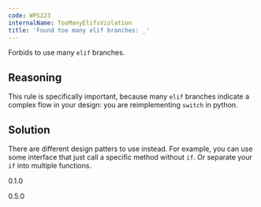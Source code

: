 ```yaml
---
code: WPS223
internalName: TooManyElifsViolation
title: 'Found too many elif branches: _'
---
```


Forbids to use many `elif` branches.

## Reasoning
This rule is specifically important, because many `elif` branches
indicate a complex flow in your design: you are reimplementing
`switch` in python.

## Solution
There are different design patters to use instead. For example, you
can use some interface that just call a specific method without
`if`. Or separate your `if` into multiple functions.

<div class="versionadded">

0.1.0

</div>

<div class="versionchanged">

0.5.0

</div>